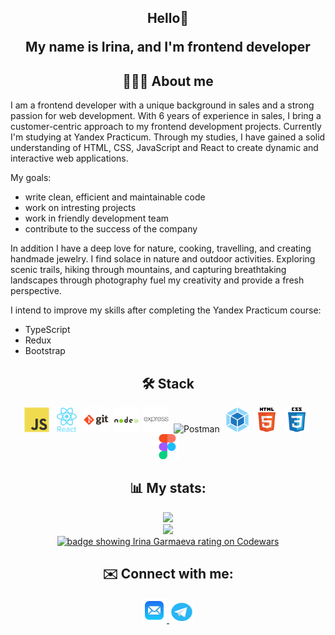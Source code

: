 <h2 align="center">
<p>Hello👋</p>
<p>My name is Irina, and I'm frontend developer</p>
</h2>

<h2 align="center">👨🏼‍💻 About me</h2>
<div>
I am a frontend developer with a unique background in sales and a strong passion for web development. With 6 years of experience in sales, I bring a customer-centric approach to my frontend development projects.
Currently I'm studying at Yandex Practicum. Through my studies, I have gained a solid understanding of HTML, CSS, JavaScript and React to create dynamic and interactive web applications.
</div>

My goals:
* write clean, efficient and maintainable code
* work on intresting projects
* work in friendly development team
* contribute to the success of the company

In addition I have a deep love for nature, cooking, travelling, and creating handmade jewelry. I find solace in nature and outdoor activities. Exploring scenic trails, hiking through mountains, and capturing breathtaking landscapes through photography fuel my creativity and provide a fresh perspective.

I intend to improve my skills after completing the Yandex Practicum course:
* TypeScript
* Redux
* Bootstrap

<h2 align="center">🛠️ Stack</h2>
<div align="center">
  <img src="https://github.com/devicons/devicon/blob/master/icons/javascript/javascript-original.svg" title="JS" alt="JS" width="40" height="40"/>&nbsp;
  <img src="https://github.com/devicons/devicon/blob/master/icons/react/react-original-wordmark.svg" title="git" alt="git" width="40" height="40"/>&nbsp;
  <img src="https://github.com/devicons/devicon/blob/master/icons/git/git-original-wordmark.svg" title="git" alt="git" width="40" height="40"/>&nbsp;
  <img src="https://github.com/devicons/devicon/blob/master/icons/nodejs/nodejs-original-wordmark.svg" title="NodeJS" alt="NodeJS" width="40" height="40"/>&nbsp;
  <img src="https://github.com/devicons/devicon/blob/master/icons/express/express-original-wordmark.svg" title="Express"  alt="Express" width="40" height="40"/>&nbsp;
  <img src="https://www.vectorlogo.zone/logos/getpostman/getpostman-icon.svg" title="Postman"  alt="Postman" width="40" height="40"/>&nbsp;
  <img src="https://github.com/devicons/devicon/blob/master/icons/webpack/webpack-original.svg" title="figma" alt="webpack" width="40" height="40"/>&nbsp;
  <img src="https://github.com/devicons/devicon/blob/master/icons/html5/html5-original-wordmark.svg" title="HTML" alt="HTML" width="40" height="40"/>&nbsp;
  <img src="https://github.com/devicons/devicon/blob/master/icons/css3/css3-original-wordmark.svg" title="css" alt="css" width="40" height="40"/>&nbsp;
  <img src="https://github.com/devicons/devicon/blob/master/icons/figma/figma-original.svg" title="figma" alt="figma" width="40" height="40"/>&nbsp;
 </div>

<h2 align="center">📊 My stats:</h2>
<div align="center">
  <a href="https://git.io/streak-stats" target="_blank"><img src="http://github-readme-streak-stats.herokuapp.com?user=IrinaGarmaeva&theme=dark&background=000000" width="400px"/></a>
<br>
  <img src="https://github-readme-stats.vercel.app/api/top-langs/?username=IrinaGarmaeva&layout=compact&theme=vision-friendly-dark" width="400px"/>
  <br>
  <a href="https://www.codewars.com/users/IrinaGarmaeva" target="_blank"><img src="https://www.codewars.com/users/IrinaGarmaeva/badges/large" alt="badge showing Irina Garmaeva rating on Codewars"></a>
  <br>

[//]: # (  Solve <b>...</b> tasks on <a href="https://www.codewars.com/users/IrinaGarmaeva">Codewars</a>, <b>...</b> - on <a href="">...</a>)
</div>

<h2 align="center">✉️ Connect with me:</h2>
<div align="center">
  <a href="mailto:garmaeva-i@mail.ru" target="_blank">
    <img src="./src/mailIcon.svg" alt="IrinaGarmaeva" height="40" width="40">
  </a>
  <a href="https://t.me/itokyo9" target="_blank">
    <img src="./src/telegramIcon.svg" alt="IrinaGarmaeva" height="35" width="40">
  </a>
</div>
